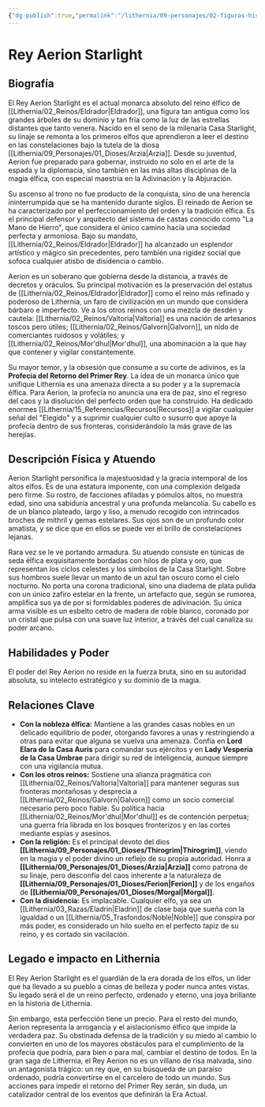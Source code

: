 ```yaml
---
{"dg-publish":true,"permalink":"/lithernia/09-personajes/02-figuras-historicas/rey-aerion-starlight/","tags":["gobernante","elfo","monarca absoluto","tradicionalista","anti-profecía","Mago"]}
---
```


# Rey Aerion Starlight

## Biografía

El Rey Aerion Starlight es el actual monarca absoluto del reino élfico de [[Lithernia/02_Reinos/Eldrador\|Eldrador]], una figura tan antigua como los grandes árboles de su dominio y tan fría como la luz de las estrellas distantes que tanto venera. Nacido en el seno de la milenaria Casa Starlight, su linaje se remonta a los primeros elfos que aprendieron a leer el destino en las constelaciones bajo la tutela de la diosa [[Lithernia/09_Personajes/01_Dioses/Arzia\|Arzia]]. Desde su juventud, Aerion fue preparado para gobernar, instruido no solo en el arte de la espada y la diplomacia, sino también en las más altas disciplinas de la magia élfica, con especial maestría en la Adivinación y la Abjuración.

Su ascenso al trono no fue producto de la conquista, sino de una herencia ininterrumpida que se ha mantenido durante siglos. El reinado de Aerion se ha caracterizado por el perfeccionamiento del orden y la tradición élfica. Es el principal defensor y arquitecto del sistema de castas conocido como "La Mano de Hierro", que considera el único camino hacia una sociedad perfecta y armoniosa. Bajo su mandato, [[Lithernia/02_Reinos/Eldrador\|Eldrador]] ha alcanzado un esplendor artístico y mágico sin precedentes, pero también una rigidez social que sofoca cualquier atisbo de disidencia o cambio.

Aerion es un soberano que gobierna desde la distancia, a través de decretos y oráculos. Su principal motivación es la preservación del estatus de [[Lithernia/02_Reinos/Eldrador\|Eldrador]] como el reino más refinado y poderoso de Lithernia, un faro de civilización en un mundo que considera bárbaro e imperfecto. Ve a los otros reinos con una mezcla de desdén y cautela: [[Lithernia/02_Reinos/Valtoria\|Valtoria]] es una nación de artesanos toscos pero útiles; [[Lithernia/02_Reinos/Galvorn\|Galvorn]], un nido de comerciantes ruidosos y volátiles; y [[Lithernia/02_Reinos/Mor'dhul\|Mor'dhul]], una abominación a la que hay que contener y vigilar constantemente.

Su mayor temor, y la obsesión que consume a su corte de adivinos, es la **Profecía del Retorno del Primer Rey**. La idea de un monarca único que unifique Lithernia es una amenaza directa a su poder y a la supremacía élfica. Para Aerion, la profecía no anuncia una era de paz, sino el regreso del caos y la disolución del perfecto orden que ha construido. Ha dedicado enormes [[Lithernia/15_Referencias/Recursos\|Recursos]] a vigilar cualquier señal del "Elegido" y a suprimir cualquier culto o susurro que apoye la profecía dentro de sus fronteras, considerándolo la más grave de las herejías.

## Descripción Física y Atuendo

Aerion Starlight personifica la majestuosidad y la gracia intemporal de los altos elfos. Es de una estatura imponente, con una complexión delgada pero firme. Su rostro, de facciones afiladas y pómulos altos, no muestra edad, sino una sabiduría ancestral y una profunda melancolía. Su cabello es de un blanco plateado, largo y liso, a menudo recogido con intrincados broches de mithril y gemas estelares. Sus ojos son de un profundo color amatista, y se dice que en ellos se puede ver el brillo de constelaciones lejanas.

Rara vez se le ve portando armadura. Su atuendo consiste en túnicas de seda élfica exquisitamente bordadas con hilos de plata y oro, que representan los ciclos celestes y los símbolos de la Casa Starlight. Sobre sus hombros suele llevar un manto de un azul tan oscuro como el cielo nocturno. No porta una corona tradicional, sino una diadema de plata pulida con un único zafiro estelar en la frente, un artefacto que, según se rumorea, amplifica sus ya de por sí formidables poderes de adivinación. Su única arma visible es un esbelto cetro de madera de roble blanco, coronado por un cristal que pulsa con una suave luz interior, a través del cual canaliza su poder arcano.

## Habilidades y Poder

El poder del Rey Aerion no reside en la fuerza bruta, sino en su autoridad absoluta, su intelecto estratégico y su dominio de la magia.

## Relaciones Clave

*   **Con la nobleza élfica:** Mantiene a las grandes casas nobles en un delicado equilibrio de poder, otorgando favores a unas y restringiendo a otras para evitar que alguna se vuelva una amenaza. Confía en **Lord Elara de la Casa Auris** para comandar sus ejércitos y en **Lady Vesperia de la Casa Umbrae** para dirigir su red de inteligencia, aunque siempre con una vigilancia mutua.
*   **Con los otros reinos:** Sostiene una alianza pragmática con [[Lithernia/02_Reinos/Valtoria\|Valtoria]] para mantener seguras sus fronteras montañosas y desprecia a [[Lithernia/02_Reinos/Galvorn\|Galvorn]] como un socio comercial necesario pero poco fiable. Su política hacia [[Lithernia/02_Reinos/Mor'dhul\|Mor'dhul]] es de contención perpetua; una guerra fría librada en los bosques fronterizos y en las cortes mediante espías y asesinos.
*   **Con la religión:** Es el principal devoto del dios **[[Lithernia/09_Personajes/01_Dioses/Thirogrim\|Thirogrim]]**, viendo en la magia y el poder divino un reflejo de su propia autoridad. Honra a **[[Lithernia/09_Personajes/01_Dioses/Arzia\|Arzia]]** como patrona de su linaje, pero desconfía del caos inherente a la naturaleza de **[[Lithernia/09_Personajes/01_Dioses/Ferion\|Ferion]]** y de los engaños de **[[Lithernia/09_Personajes/01_Dioses/Morgal\|Morgal]]**.
*   **Con la disidencia:** Es implacable. Cualquier elfo, ya sea un [[Lithernia/03_Razas/Eladrin\|Eladrin]] de clase baja que sueña con la igualdad o un [[Lithernia/05_Trasfondos/Noble\|Noble]] que conspira por más poder, es considerado un hilo suelto en el perfecto tapiz de su reino, y es cortado sin vacilación.

## Legado e impacto en Lithernia

El Rey Aerion Starlight es el guardián de la era dorada de los elfos, un líder que ha llevado a su pueblo a cimas de belleza y poder nunca antes vistas. Su legado será el de un reino perfecto, ordenado y eterno, una joya brillante en la historia de Lithernia.

Sin embargo, esta perfección tiene un precio. Para el resto del mundo, Aerion representa la arrogancia y el aislacionismo élfico que impide la verdadera paz. Su obstinada defensa de la tradición y su miedo al cambio lo convierten en uno de los mayores obstáculos para el cumplimiento de la profecía que podría, para bien o para mal, cambiar el destino de todos. En la gran saga de Lithernia, el Rey Aerion no es un villano de risa malvada, sino un antagonista trágico: un rey que, en su búsqueda de un paraíso ordenado, podría convertirse en el carcelero de todo un mundo. Sus acciones para impedir el retorno del Primer Rey serán, sin duda, un catalizador central de los eventos que definirán la Era Actual.